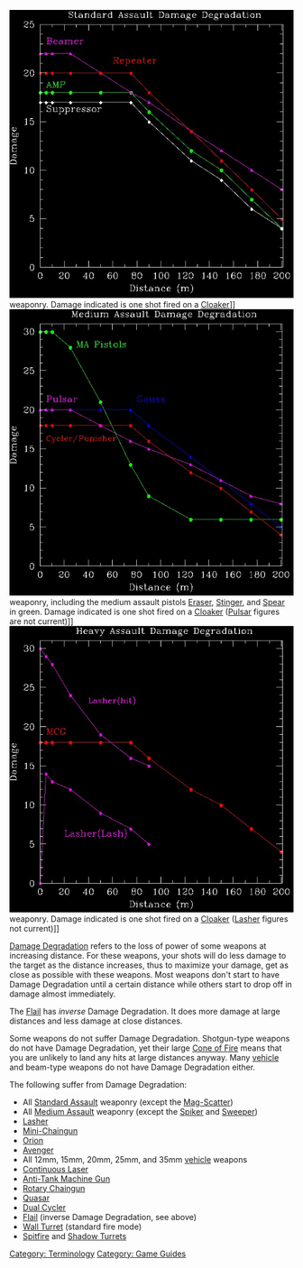 ![](images/SA_DD.jpg "fig:SA_DD.jpg") weaponry. Damage indicated is one shot
fired on a [Cloaker](Cloaker.md)\]\]
![](images/MA_DD.jpg "fig:MA_DD.jpg") weaponry, including the medium assault
pistols [Eraser](../items/Eraser.md), [Stinger](../weapons/Stinger.md), and
[Spear](../weapons/Spear.md) in green. Damage indicated is one shot fired
on a [Cloaker](Cloaker.md) ([Pulsar](../weapons/Pulsar.md) figures
are not current)\]\] ![](images/HA_DD.jpg "fig:HA_DD.jpg") weaponry. Damage
indicated is one shot fired on a [Cloaker](Cloaker.md)
([Lasher](../weapons/Lasher.md) figures not current)\]\]

[Damage Degradation](Damage_Degradation.md) refers to the loss
of power of some weapons at increasing distance. For these weapons, your
shots will do less damage to the target as the distance increases, thus
to maximize your damage, get as close as possible with these weapons.
Most weapons don't start to have Damage Degradation until a certain
distance while others start to drop off in damage almost immediately.

The [Flail](../items/Flail.md) has _inverse_ Damage Degradation. It does
more damage at large distances and less damage at close distances.

Some weapons do not suffer Damage Degradation. Shotgun-type weapons do
not have Damage Degradation, yet their large [Cone of
Fire](../etc/Cone_of_fire.md) means that you are unlikely to land any
hits at large distances anyway. Many [vehicle](../vehicles/Vehicle.md) and
beam-type weapons do not have Damage Degradation either.

The following suffer from Damage Degradation:

- All [Standard Assault](../certifications/Standard_Assault.md) weaponry (except
  the [Mag-Scatter](../weapons/Mag-Scatter.md))
- All [Medium Assault](../certifications/Medium_Assault.md) weaponry (except the
  [Spiker](../weapons/Spiker.md) and [Sweeper](../weapons/Sweeper.md))
- [Lasher](../weapons/Lasher.md)
- [Mini-Chaingun](../weapons/Mini-Chaingun.md)
- [Orion](../weapons/Orion.md)
- [Avenger](../weapons/Avenger.md)
- All 12mm, 15mm, 20mm, 25mm, and 35mm [vehicle](../vehicles/Vehicle.md)
  weapons
- [Continuous Laser](../weapons/Continuous_Laser.md)
- [Anti-Tank Machine Gun](../weapons/Anti-Tank_Machine_Gun.md)
- [Rotary Chaingun](../items/Rotary_Chaingun.md)
- [Quasar](../items/Quasar.md)
- [Dual Cycler](../items/Dual-Cycler.md)
- [Flail](../items/Flail.md) (inverse Damage Degradation, see above)
- [Wall Turret](../items/Phalanx.md) (standard fire mode)
- [Spitfire](../weapons/Adaptive_Construction_Engine.md#Spitfire) and [Shadow
  Turrets](../weapons/Shadow_Turret.md)

[Category: Terminology](Category:_Terminology.md) [Category:
Game Guides](Category:_Game_Guides.md)
